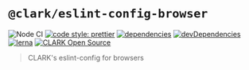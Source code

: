 # `@clark/eslint-config-browser`

![Node CI](https://github.com/ClarkSource/eslint-config/workflows/Node%20CI/badge.svg)
[![code style: prettier](https://img.shields.io/badge/code_style-prettier-ff69b4.svg)](https://github.com/prettier/prettier)
[![dependencies](https://david-dm.org/ClarkSource/eslint-config/status.svg?path=packages/eslint-config-browser)](https://david-dm.org/ClarkSource/eslint-config?path=packages/eslint-config-browser)
[![devDependencies](https://david-dm.org/ClarkSource/eslint-config/dev-status.svg?path=packages/eslint-config-browser)](https://david-dm.org/ClarkSource/eslint-config?path=packages/eslint-config-browser&type=dev)
[![lerna](https://img.shields.io/badge/maintained%20with-lerna-cc00ff.svg)](https://lernajs.io/)
[![CLARK Open Source](https://img.shields.io/badge/CLARK-Open%20Source-%232B6CDE.svg)](https://www.clark.de/de/jobs)

> CLARK's eslint-config for browsers
